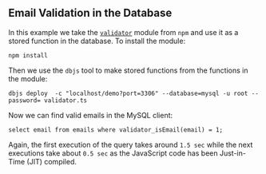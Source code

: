 ## Email Validation in the Database

In this example we take the [`validator`](https://www.npmjs.com/package/validator) module from `npm` and use it as a stored function in the database. To install the module:
```
npm install
```
Then we use the `dbjs` tool to make stored functions from the functions in the module:
```
dbjs deploy  -c "localhost/demo?port=3306" --database=mysql -u root --password= validator.ts
```

Now we can find valid emails in the MySQL client:
```
select email from emails where validator_isEmail(email) = 1;
```

Again, the first execution of the query takes around `1.5 sec` while the next executions take about `0.5 sec` as the JavaScript code has been Just-in-Time (JIT) compiled.
